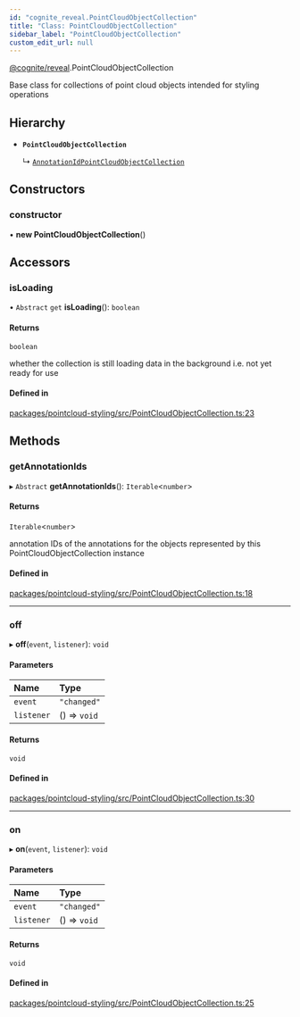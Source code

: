 ```yaml
---
id: "cognite_reveal.PointCloudObjectCollection"
title: "Class: PointCloudObjectCollection"
sidebar_label: "PointCloudObjectCollection"
custom_edit_url: null
---
```


[@cognite/reveal](../modules/cognite_reveal.md).PointCloudObjectCollection

Base class for collections of point cloud objects intended for styling operations

## Hierarchy

- **`PointCloudObjectCollection`**

  ↳ [`AnnotationIdPointCloudObjectCollection`](cognite_reveal.AnnotationIdPointCloudObjectCollection.md)

## Constructors

### constructor

• **new PointCloudObjectCollection**()

## Accessors

### isLoading

• `Abstract` `get` **isLoading**(): `boolean`

#### Returns

`boolean`

whether the collection is still loading data in the background i.e. not yet ready for use

#### Defined in

[packages/pointcloud-styling/src/PointCloudObjectCollection.ts:23](https://github.com/cognitedata/reveal/blob/e9e26d38/viewer/packages/pointcloud-styling/src/PointCloudObjectCollection.ts#L23)

## Methods

### getAnnotationIds

▸ `Abstract` **getAnnotationIds**(): `Iterable`<`number`\>

#### Returns

`Iterable`<`number`\>

annotation IDs of the annotations for the objects represented by this PointCloudObjectCollection instance

#### Defined in

[packages/pointcloud-styling/src/PointCloudObjectCollection.ts:18](https://github.com/cognitedata/reveal/blob/e9e26d38/viewer/packages/pointcloud-styling/src/PointCloudObjectCollection.ts#L18)

___

### off

▸ **off**(`event`, `listener`): `void`

#### Parameters

| Name | Type |
| :------ | :------ |
| `event` | ``"changed"`` |
| `listener` | () => `void` |

#### Returns

`void`

#### Defined in

[packages/pointcloud-styling/src/PointCloudObjectCollection.ts:30](https://github.com/cognitedata/reveal/blob/e9e26d38/viewer/packages/pointcloud-styling/src/PointCloudObjectCollection.ts#L30)

___

### on

▸ **on**(`event`, `listener`): `void`

#### Parameters

| Name | Type |
| :------ | :------ |
| `event` | ``"changed"`` |
| `listener` | () => `void` |

#### Returns

`void`

#### Defined in

[packages/pointcloud-styling/src/PointCloudObjectCollection.ts:25](https://github.com/cognitedata/reveal/blob/e9e26d38/viewer/packages/pointcloud-styling/src/PointCloudObjectCollection.ts#L25)
